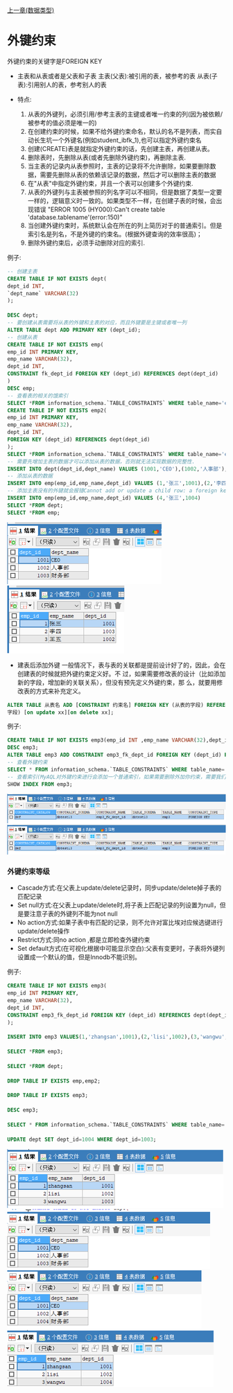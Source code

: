 [上一章(数据类型)](./DATATYPE.MD)
# 外键约束

外键约束的关键字是FOREIGN KEY

* 主表和从表或者是父表和子表
主表(父表):被引用的表，被参考的表
从表(子表):引用别人的表，参考别人的表

* 特点:
    1. 从表的外键列，必须引用/参考主表的主键或者唯一约束的列(因为被依赖/被参考的值必须是唯一的)
    2. 在创建约束的时候，如果不给外键约束命名，默认的名不是列表，而实自动长生坑一个外键名(例如student_ibfk_1),也可以指定外键约束名
    3. 创建(CREATE)表是就指定外键约束的话，先创建主表，再创建从表。
    4. 删除表时，先删除从表(或者先删除外键约束)，再删除主表.
    5. 当主表的记录内从表参照时，主表的记录将不允许删除，如果要删除数据，需要先删除从表的依赖该记录的数据，然后才可以删除主表的数据
    6. 在"从表"中指定外键约束，并且一个表可以创建多个外键约束.
    7. 从表的外键列与主表被参照的列名字可以不相同，但是数据了类型一定要一样的，逻辑意义时一致的。如果类型不一样，在创建子表的时候，会出现错误
       "ERROR 1005 (HY000):Can't create table 'database.tablename'(error:150)"
    8. 当创建外键约束时，系统默认会在所在的列上简历对于的普通索引。但是索引名是列名，不是外键的约束名。(根据外键查询的效率很高)；
    9. 删除外键约束后，必须手动删除对应的索引.
    
    
例子:
```sql
-- 创建主表
CREATE TABLE IF NOT EXISTS dept(
dept_id INT,
`dept_name` VARCHAR(32)
);

DESC dept;
-- 要创建从表需要将从表的外键和主表的对应，而且外键要是主键或者唯一列
ALTER TABLE dept ADD PRIMARY KEY (dept_id);
-- 创建从表
CREATE TABLE IF NOT EXISTS emp(
emp_id INT PRIMARY KEY,
emp_name VARCHAR(32),
dept_id INT,
CONSTRAINT fk_dept_id FOREIGN KEY (dept_id) REFERENCES dept(dept_id)
)
DESC emp;
-- 查看表的相关的饿索引
SELECT *FROM information_schema.`TABLE_CONSTRAINTS` WHERE table_name='emp'
CREATE TABLE IF NOT EXISTS emp2(
emp_id INT PRIMARY KEY,
emp_name VARCHAR(32),
dept_id INT,
FOREIGN KEY (dept_id) REFERENCES dept(dept_id)
);
SELECT *FROM information_schema.`TABLE_CONSTRAINTS` WHERE table_name='emp2'
-- 需要先增加主表的数据才可以添加从表的数据，否则就无法实现数据的完整性.
INSERT INTO dept(dept_id,dept_name) VALUES (1001,'CEO'),(1002,'人事部'),(1003,'财务部');
-- 添加从表的数据
INSERT INTO emp(emp_id,emp_name,dept_id) VALUES (1,'张三',1001),(2,'李四',1003),(3,'王五',1002);
-- 添加主表没有的外键就会报错Cannot add or update a child row: a foreign key constraint fails (`dbtest13`.`emp`, CONSTRAINT `fk_dept_id` FOREIGN KEY (`dept_id`) REFERENCES `dept` (`dept_id`))
INSERT INTO emp(emp_id,emp_name,dept_id) VALUES (4,'张三',1004)
SELECT *FROM dept;
SELECT *FROM emp;
```
![dept的数据](./files\外键引用-1.PNG)
![emp表的数据](./files\外键引用-2.PNG)
    
* 建表后添加外键
一般情况下，表与表的关联都是提前设计好了的，因此，会在创建表的时候就把外键约束定义好。不
过，如果需要修改表的设计（比如添加新的字段，增加新的关联关系），但没有预先定义外键约束，那
么，就要用修改表的方式来补充定义。
```sql
ALTER TABLE 从表名 ADD [CONSTRAINT 约束名] FOREIGN KEY (从表的字段) REFERENCES 主表名(被引用
字段) [on update xx][on delete xx];
```       
例子:
```sql
CREATE TABLE IF NOT EXISTS emp3(emp_id INT ,emp_name VARCHAR(32),dept_id INT);
DESC emp3;
ALTER TABLE emp3 ADD CONSTRAINT emp3_fk_dept_id FOREIGN KEY (dept_id) REFERENCES dept(dept_id);
-- 查看外键约束
SELECT * FROM information_schema.`TABLE_CONSTRAINTS` WHERE table_name='emp3';
-- 查看索引(MyAQL对外键约束进行会添加一个普通索引，如果需要删除外加你约束，需要我们手动的对外键自动添加的索引进行删除)
SHOW INDEX FROM emp3;
```
![sql查看表的相关外键信息](./files\外键引用-3.PNG)       
![sql查看你索引信息](./files\外键引用-3.PNG)       

### 外键约束等级

* Cascade方式:在父表上update/delete记录时，同步update/delete掉子表的匹配记录
* Set null方式:在父表上update/delete时,将子表上匹配记录的列设置为null，但是要注意子表的外键列不能为not null
* No action方式:如果子表中有匹配的记录，则不允许对富比埃对应候选键进行update/delete操作
* Restrict方式:同no action ,都是立即检查外键约束
* Set default方式(在可视化根据中可能显示空白):父表有变更时，子表将外键列设置成一个默认的值，但是Innodb不能识别。


例子:
```sql
CREATE TABLE IF NOT EXISTS emp3(
emp_id INT PRIMARY KEY,
emp_name VARCHAR(32),
dept_id INT,
CONSTRAINT emp3_fk_dept_id FOREIGN KEY (dept_id) REFERENCES dept(dept_id) ON UPDATE CASCADE ON DELETE SET NULL
);

INSERT INTO emp3 VALUES(1,'zhangsan',1001),(2,'lisi',1002),(3,'wangwu',1003);

SELECT *FROM emp3;

SELECT *FROM dept;

DROP TABLE IF EXISTS emp,emp2;

DROP TABLE IF EXISTS emp3;

DESC emp3;

SELECT * FROM information_schema.`TABLE_CONSTRAINTS` WHERE table_name='emp3';

UPDATE dept SET dept_id=1004 WHERE dept_id=1003;

```
![emp3原数据](./files\约束级别-1.PNG)
![dept原数据](./files\约束级别-2.PNG)
![dept更新后数据](./files\约束级别-3.PNG)
![emp3更新后数据](./files\约束级别-4.PNG)